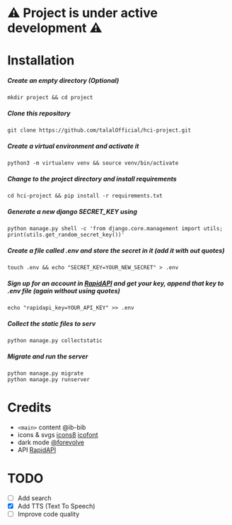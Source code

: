 # :warning: Project is under active development :warning:

# Installation

##### Create an empty directory (Optional)   
`mkdir project && cd project`   
##### Clone this repository   
`git clone https://github.com/talalOfficial/hci-project.git`   
##### Create a virtual environment and activate it   
`python3 -m virtualenv venv && source venv/bin/activate`   
##### Change to the project directory and install requirements   
`cd hci-project && pip install -r requirements.txt`   
##### Generate a new django SECRET_KEY using   
`python manage.py shell -c 'from django.core.management import utils; print(utils.get_random_secret_key())'`   
##### Create a file called .env and store the secret in it (add it with out quotes)   
`touch .env && echo "SECRET_KEY=YOUR_NEW_SECRET" > .env`   
##### Sign up for an account in [RapidAPI](https://rapidapi.com/) and get your key, append that key to .env file (again without using quotes)   
`echo "rapidapi_key=YOUR_API_KEY" >> .env`   
##### Collect the static files to serv   
`python manage.py collectstatic`   
##### Migrate and run the server   
`python manage.py migrate`   
`python manage.py runserver`   

# Credits
- `<main>` content @ib-bib
- icons & svgs [icons8](https://icons8.com/) [icofont](https://icofont.com/)
- dark mode [@forevolve](https://github.com/ForEvolve/bootstrap-dark)
- API [RapidAPI](https://rapidapi.com/)

# TODO
- [ ] Add search
- [x] Add TTS (Text To Speech)
- [ ] Improve code quality
